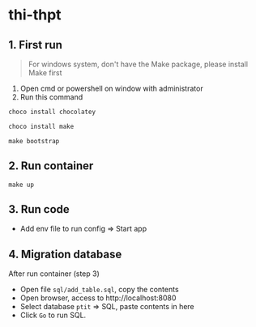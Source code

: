 # thi-thpt

## 1. First run

> For windows system, don't have the Make package, please install Make first

1. Open cmd or powershell on window with administrator
2. Run this command

```bash
choco install chocolatey
```

```bash
choco install make
```

```
make bootstrap
```

## 2. Run container

```
make up
```

## 3. Run code

- Add env file to run config
  => Start app

## 4. Migration database

After run container (step 3)

- Open file `sql/add_table.sql`, copy the contents
- Open browser, access to http://localhost:8080
- Select database `ptit` => SQL, paste contents in here
- Click `Go` to run SQL.
